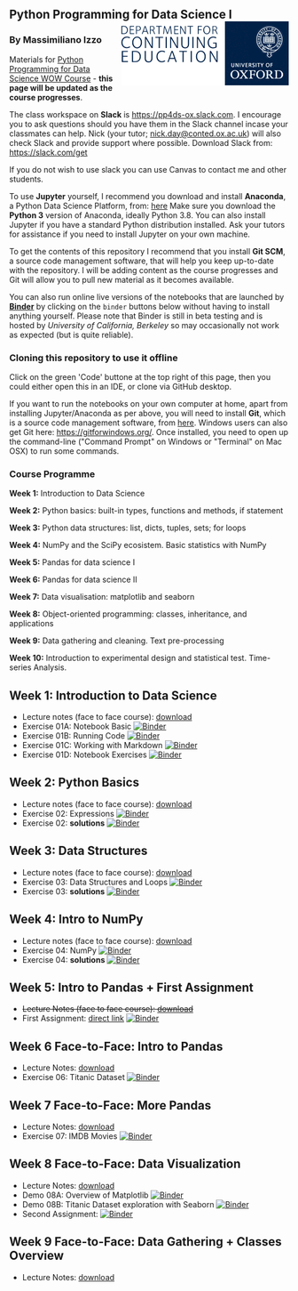 ## Python Programming for Data Science I <img src="oudce_logo.png" align="right"/>

### By Massimiliano Izzo 

Materials for [Python Programming for Data Science WOW Course](https://www.conted.ox.ac.uk/courses/python-programming-for-data-science-part-1?code=O21P656COW) - **this page will be updated as the course progresses**.

The class workspace on **Slack** is https://pp4ds-ox.slack.com. I encourage you to ask questions should you have them in the Slack channel incase your classmates can help. Nick (your tutor; nick.day@conted.ox.ac.uk) will also check Slack and provide support where possible. Download Slack from: https://slack.com/get

If you do not wish to use slack you can use Canvas to contact me and other students. 

To use **Jupyter** yourself, I recommend you download and install **Anaconda**, a Python Data Science Platform, from: [here](https://www.anaconda.com/products/individual) Make sure you download the **Python 3** version of Anaconda, ideally Python 3.8. You can also install Jupyter if you have a standard Python distribution installed. Ask your tutors for assistance if you need to install Jupyter on your own machine.

To get the contents of this repository I recommend that you install **Git SCM**, a source code management software, that will help you keep up-to-date with the repository. I will be adding content as the course progresses and Git will allow you to pull new material as it becomes available.

You can also run online live versions of the notebooks that are launched by **[Binder](https://mybinder.org)** by clicking on the `binder` buttons below without having to install anything yourself. Please note that Binder is still in beta testing and is hosted by *University of California, Berkeley* so may occasionally not work as expected (but is quite reliable). 

### Cloning this repository to use it offline

Click on the green 'Code' buttone at the top right of this page, then you could either open this in an IDE, or clone via GitHub desktop. 

If you want to run the notebooks on your own computer at home, apart from installing Jupyter/Anaconda as per above, you will need to install **Git**, which is a source code management software, from [here](https://git-scm.com/downloads). Windows users can also get Git here: https://gitforwindows.org/. Once installed, you need to open up the command-line ("Command Prompt" on Windows or "Terminal" on Mac OSX) to run some commands.


### Course Programme

**Week 1:**  Introduction to Data Science 

**Week 2:**  Python basics: built-in types, functions and methods, if statement

**Week 3:**  Python data structures: list, dicts, tuples, sets; for loops 

**Week 4:**  NumPy and the SciPy ecosistem. Basic statistics with NumPy

**Week 5:**  Pandas for data science I

**Week 6:**  Pandas for data science II

**Week 7:**  Data visualisation: matplotlib and seaborn

**Week 8:**  Object-oriented programming: classes, inheritance, and applications

**Week 9:**  Data gathering and cleaning. Text pre-processing

**Week 10:**  Introduction to experimental design and statistical test. Time-series Analysis.

## Week 1: Introduction to Data Science

* Lecture notes (face to face course): [download](https://tinyurl.com/yw4fzvnd) 
* Exercise 01A: Notebook Basic [![Binder](https://mybinder.org/badge_logo.svg)](https://mybinder.org/v2/gl/data-science-course%2Fpp4ds-pt1-ht2022/HEAD?labpath=exercises%2F01a_Notebook_Basics.ipynb)
* Exercise 01B: Running Code [![Binder](https://mybinder.org/badge_logo.svg)](https://mybinder.org/v2/gl/data-science-course%2Fpp4ds-pt1-ht2022/HEAD?labpath=exercises%2F01b_Running_Code.ipynb)
* Exercise 01C: Working with Markdown [![Binder](https://mybinder.org/badge_logo.svg)](https://mybinder.org/v2/gl/data-science-course%2Fpp4ds-pt1-ht2022/HEAD?labpath=exercises%2F01c_Working_With_Markdown_Cells.ipynb)
* Exercise 01D: Notebook Exercises [![Binder](https://mybinder.org/badge_logo.svg)](https://mybinder.org/v2/gl/data-science-course%2Fpp4ds-pt1-ht2022/HEAD?labpath=exercises%2F01d_Notebook_Exercises.ipynb)

## Week 2: Python Basics

* Lecture notes (face to face course): [download](https://tinyurl.com/6knusu72)
* Exercise 02: Expressions [![Binder](https://mybinder.org/badge_logo.svg)](https://mybinder.org/v2/gl/data-science-course%2Fpp4ds-pt1-ht2022/HEAD?labpath=exercises%2F02_Expressions.ipynb)
* Exercise 02: **solutions** [![Binder](https://mybinder.org/badge_logo.svg)](https://mybinder.org/v2/gl/data-science-course%2Fpp4ds-pt1-ht2022/HEAD?labpath=exercises-solutions%2F02_Expressions_complete.ipynb)

## Week 3: Data Structures

* Lecture notes (face to face course): [download](https://tinyurl.com/2m5k7vrc)
* Exercise 03: Data Structures and Loops [![Binder](https://mybinder.org/badge_logo.svg)](https://mybinder.org/v2/gl/data-science-course%2Fpp4ds-pt1-ht2022/main?labpath=exercises%2F03_Data_Structures_and_Loops.ipynb)
* Exercise 03: **solutions** [![Binder](https://mybinder.org/badge_logo.svg)](https://mybinder.org/v2/gl/data-science-course%2Fpp4ds-pt1-ht2022/HEAD?labpath=exercises-solutions%2F03_Data_Structures_and_Loops.ipynb)

## Week 4: Intro to NumPy

* Lecture notes (face to face course): [download](https://tinyurl.com/draubsjz)
* Exercise 04: NumPy [![Binder](https://mybinder.org/badge_logo.svg)](https://mybinder.org/v2/gl/data-science-course%2Fpp4ds-pt1-ht2022/HEAD?labpath=exercises%2F04_Numpy_exercises.ipynb)
* Exercise 04: **solutions** [![Binder](https://mybinder.org/badge_logo.svg)](https://mybinder.org/v2/gl/data-science-course%2Fpp4ds-pt1-ht2022/HEAD?labpath=exercises-solutions%2F04_Numpy_exercises.ipynb)

## Week 5: Intro to Pandas + First Assignment

* ~~Lecture Notes (face to face course): [download](https://tinyurl.com/cjht9h99)~~
* First Assignment: [direct link](https://gitlab.com/data-science-course/pp4ds-pt1-ht2022/-/blob/main/assignments/First-Assignment.ipynb) [![Binder](https://mybinder.org/badge_logo.svg)](https://mybinder.org/v2/gl/data-science-course%2Fpp4ds-pt1-ht2022/HEAD?labpath=assignments%2FFirst-Assignment.ipynb)

## Week 6 Face-to-Face: Intro to Pandas

* Lecture Notes: [download](https://tinyurl.com/3wrkcv7m)
* Exercise 06: Titanic Dataset [![Binder](https://mybinder.org/badge_logo.svg)](https://mybinder.org/v2/gl/data-science-course%2Fpp4ds-pt1-ht2022/HEAD?labpath=exercises%2F06_The_Titanic_Dataset.ipynb)

## Week 7 Face-to-Face: More Pandas

* Lecture Notes: [download](https://tinyurl.com/2p8kxu7d)
* Exercise 07: IMDB Movies [![Binder](https://mybinder.org/badge_logo.svg)](https://mybinder.org/v2/gl/data-science-course%2Fpp4ds-pt1-ht2022/HEAD?labpath=exercises%2F07-IMDB_movies.ipynb)

## Week 8 Face-to-Face: Data Visualization

* Lecture Notes: [download](https://tinyurl.com/2s4k6t45)
* Demo 08A: Overview of Matplotlib [![Binder](https://mybinder.org/badge_logo.svg)](https://mybinder.org/v2/gl/data-science-course%2Fpp4ds-pt1-ht2022/HEAD?labpath=live-demos-f2f%2F08a_Matplotlib_Overview.ipynb)
* Demo 08B: Titanic Dataset exploration with Seaborn [![Binder](https://mybinder.org/badge_logo.svg)](https://mybinder.org/v2/gl/data-science-course%2Fpp4ds-pt1-ht2022/HEAD?labpath=live-demos-f2f%2F08b_Titanic_Dataset_Seaborn.ipynb)
* Second Assignment: [![Binder](https://mybinder.org/badge_logo.svg)](https://mybinder.org/v2/gl/data-science-course%2Fpp4ds-pt1-ht2022/HEAD?labpath=assignments%2FSecond-Assignment.ipynb)

## Week 9 Face-to-Face: Data Gathering + Classes Overview

* Lecture Notes: [download](https://tinyurl.com/55kbp63f)

